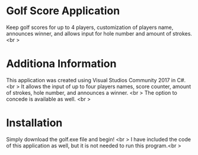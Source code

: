 # Golf Score Application
Keep golf scores for up to 4 players, customization of players name, announces winner, and allows input for hole number and amount of strokes.<br \>

# Additiona Information
This application was created using Visual Studios Community 2017 in C#. <br \>
It allows the input of up to four players names, score counter, amount of strokes, hole number, and announces a winner. <br \>
The option to concede is available as well. <br \>

# Installation
Simply download the golf.exe file and begin! <br \>
I have included the code of this application as well, but it is not needed to run this program.<br \>
